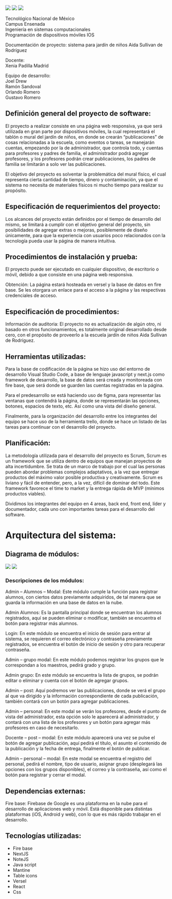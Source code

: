 ![](https://imageshack.com/i/pojYEHPpp)
![](https://imagizer.imageshack.com/v2/320x240q90/924/jYEHPp.png)
<img src="https://imagizer.imageshack.com/v2/150x100q90/922/Al2xoI.png">

Tecnológico Nacional de México  
Campus Ensenada  
Ingeniería en sistemas computacionales  
Programación de dispositivos móviles IOS  

Documentación de proyecto: sistema para jardín de niños Aida Sullivan de Rodríguez

Docente:  
Xenia Padilla Madrid

Equipo de desarrollo:  
Joel Drew  
Ramón Sandoval  
Orlando Romero  
Gustavo Romero  

## Definición general del proyecto de software:

El proyecto a realizar consiste en una página web responsiva, ya que será utilizada en gran parte por dispositivos móviles, la cual representará el tablón o mural del jardín de niños, en donde se crearán “publicaciones” de cosas relacionadas a la escuela, como eventos o tareas, se manejarán cuentas, empezando por la de administrador, que controla todo, y cuentas para profesores y padres de familia, el administrador podrá agregar profesores, y los profesores podrán crear publicaciones, los padres de familia se limitarán a solo ver las publicaciones.

El objetivo del proyecto es solventar la problemática del mural físico, el cual representa cierta cantidad de tiempo, dinero y contaminación, ya que el sistema no necesita de materiales físicos ni mucho tiempo para realizar su propósito.

## Especificación de requerimientos del proyecto:

Los alcances del proyecto están definidos por el tiempo de desarrollo del mismo, se limitará a cumplir con el objetivo general del proyecto, sin posibilidades de agregar extras o mejoras, posiblemente de diseño únicamente, para que la experiencia con usuarios poco relacionados con la tecnología pueda usar la página de manera intuitiva.

## Procedimientos de instalación y prueba:

El proyecto puede ser ejecutado en cualquier dispositivo, de escritorio o móvil, debido a que consiste en una página web responsiva. 

Obtención:
La página estará hosteada en versel y la base de datos en fire base. Se les otorgara un enlace para el acceso a la página y las respectivas credenciales de acceso.

## Especificación de procedimientos:

Información de auditoria: El proyecto no es actualización de algún otro, ni basado en otros funcionamientos, es totalmente original desarrollado desde cero, con el propósito de proveerlo a la escuela jardín de niños Aida Sullivan de Rodríguez.

## Herramientas utilizadas:

Para la base de codificación de la página se hizo uso del entorno de desarrollo Visual Studio Code, a base de lenguaje javascript y next.js como framework de desarrollo, la base de datos será creada y monitoreada con fire base, que será donde se guarden las cuentas registradas en la página. 

Para el predesarrollo se está haciendo uso de figma, para representar las ventanas que contendrá la página, donde se representarán las opciones, botones, espacios de texto, etc. Así como una vista del diseño general.

Finalmente, para la organización del desarrollo entre los integrantes del equipo se hace uso de la herramienta trello, donde se hace un listado de las tareas para continuar con el desarrollo del proyecto.

## Planificación:

La metodología utilizada para el desarrollo del proyecto es Scrum, Scrum es un framework que se utiliza dentro de equipos que manejan proyectos de alta incertidumbre. Se trata de un marco de trabajo por el cual las personas pueden abordar problemas complejos adaptativos, a la vez que entregar productos del máximo valor posible productiva y creativamente. Scrum es liviano y fácil de entender, pero, a la vez, difícil de dominar del todo. Este framework favorece el time to market y la entrega rápida de MVP (mínimos productos viables).

Dividimos los integrantes del equipo en 4 areas, back end, front end, líder y documentador, cada uno con importantes tareas para el desarrollo del software.

# Arquitectura del sistema:
## Diagrama de módulos:

![](https://imageshack.com/i/pnc2U7zPj)
<img src="https://imagizer.imageshack.com/img923/9875/c2U7zP.jpg">

### Descripciones de los módulos:
Admin – Alumnos – Modal: Este módulo cumple la función para registrar alumnos, con ciertos datos previamente adquiridos, de tal manera que se guarda la información en una base de datos en la nube.

Admin Alumnos: Es la pantalla principal donde se encuentran los alumnos registrados, aquí se pueden eliminar o modificar, también se encuentra el botón para registrar más alumnos.

Login: En este módulo se encuentra el inicio de sesión para entrar al sistema, se requieren el correo electrónico y contraseña previamente registrados, se encuentra el botón de inicio de sesión y otro para recuperar contraseña.

Admin – grupo modal: En este módulo podemos registrar los grupos que le correspondan a los maestros, pedirá grado y grupo.

Admin grupo: En este módulo se encuentra la lista de grupos, se podrán editar o eliminar y cuenta con el botón de agregar grupos.

Admin – post: Aquí podremos ver las publicaciones, donde se verá el grupo al que va dirigido y la información correspondiente de cada publicación, también contará con un botón para agregar publicaciones.

Admin – personal: En este modal se verán los profesores, desde el punto de vista del administrador, esta opción solo le aparecerá al administrador, y contará con una lista de los profesores y un botón para agregar más profesores en caso de necesitarlo.

Docente – post – modal: En este módulo aparecerá una vez se pulse el botón de agregar publicación, aquí pedirá el título, el asunto el contenido de la publicación y la fecha de entrega, finalmente el botón de publicar.

Admin – personal – modal: En este modal se encuentra el registro del personal, pedirá el nombre, tipo de usuario, asignar grupo (desplegará las opciones con los grupos disponibles), el correo y la contraseña, así como el botón para registrar y cerrar el modal.

## Dependencias externas:
Fire base: Firebase de Google es una plataforma en la nube para el desarrollo de aplicaciones web y móvil. Está disponible para distintas plataformas (iOS, Android y web), con lo que es más rápido trabajar en el desarrollo.

## Tecnologías utilizadas:
* Fire base
* NextJS
* NoteJS
* Java script
* Mantine
* Table icons
* Versel
* React
* Css
